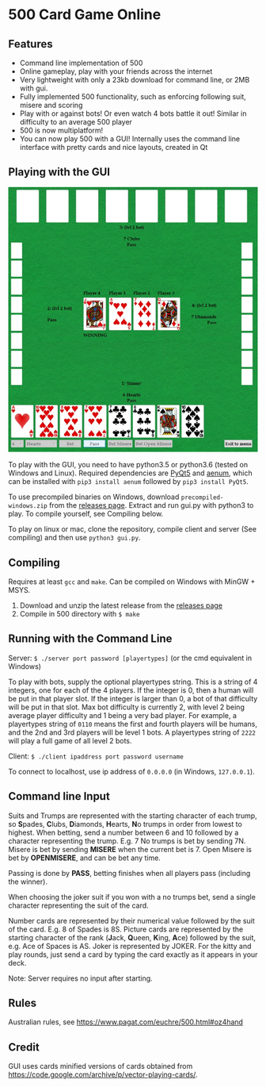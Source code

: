 
500 Card Game Online
=======

## Features
* Command line implementation of 500
* Online gameplay, play with your friends across the internet
* Very lightweight with only a 23kb download for command line, or 2MB with gui.
* Fully implemented 500 functionality, such as enforcing following suit, misere and scoring
* Play with or against bots! Or even watch 4 bots battle it out! Similar in difficulty to an average 500 player
* 500 is now multiplatform!
* You can now play 500 with a GUI! Internally uses the command line interface with pretty cards and nice layouts, created in Qt

## Playing with the GUI
![alt text](https://github.com/Gareth001/500/blob/master/example.jpg "Sample in game screenshot")

To play with the GUI, you need to have python3.5 or python3.6 (tested on Windows and Linux).  Required dependencies are [PyQt5](https://pypi.org/project/PyQt5/) and [aenum](https://pypi.org/project/aenum/), which can be installed with `pip3 install aenum` followed by `pip3 install PyQt5`.

To use precompiled binaries on Windows, download `precompiled-windows.zip` from the [releases page](https://github.com/Gareth001). Extract and run gui.py with python3 to play. To compile yourself, see Compiling below.

To play on linux or mac, clone the repository, compile client and server (See compiling) and then use `python3 gui.py`.

## Compiling
Requires at least `gcc` and `make`. Can be compiled on Windows with MinGW + MSYS.
1. Download and unzip the latest release from the [releases page](https://github.com/Gareth001/500/releases)
3. Compile in 500 directory with `$ make`

## Running with the Command Line
Server: `$ ./server port password [playertypes]` (or the cmd equivalent in Windows)

To play with bots, supply the optional playertypes string. This is a string of 4 integers, one for each of the 4 players. If the integer is 0, then a human will be put in that player slot. If the integer is larger than 0, a bot of that difficulty will be put in that slot. Max bot difficulty is currently 2, with level 2 being average player difficulty and 1 being a very bad player. For example, a playertypes string of `0110` means the first and fourth players will be humans, and the 2nd and 3rd players will be level 1 bots. A playertypes string of `2222` will play a full game of all level 2 bots.

Client: `$ ./client ipaddress port password username`

To connect to localhost, use ip address of `0.0.0.0` (in Windows, `127.0.0.1`).

## Command line Input
Suits and Trumps are represented with the starting character of each trump, so **S**pades, **C**lubs, **D**iamonds, **H**earts, **N**o trumps in order from lowest to highest.
When betting, send a number between 6 and 10 followed by a character representing the trump. E.g. 7 No trumps is bet by sending 7N. Misere is bet by sending **MISERE** when the current bet is 7. Open Misere is bet by **OPENMISERE**, and can be bet any time.

Passing is done by **PASS**, betting finishes when all players pass (including the winner).

When choosing the joker suit if you won with a no trumps bet, send a single character representing the suit of the card.

Number cards are represented by their numerical value followed by the suit of the card. E.g. 8 of Spades is 8S.
Picture cards are represented by the starting character of the rank (**J**ack, **Q**ueen, **K**ing, **A**ce) followed by the suit, e.g. Ace of Spaces is AS.
Joker is represented by JOKER.
For the kitty and play rounds, just send a card by typing the card exactly as it appears in your deck.

Note: Server requires no input after starting.
## Rules
Australian rules, see https://www.pagat.com/euchre/500.html#oz4hand
## Credit
GUI uses cards minified versions of cards obtained from https://code.google.com/archive/p/vector-playing-cards/.
